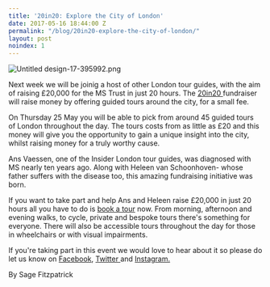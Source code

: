```yaml
---
title: '20in20: Explore the City of London'
date: 2017-05-16 18:44:00 Z
permalink: "/blog/20in20-explore-the-city-of-london/"
layout: post
noindex: 1
---
```


![Untitled design-17-395992.png](/uploads/Untitled%20design-17-395992.png)

Next week we will be joinig a host of other London tour guides, with the aim of raising £20,000 for the MS Trust in just 20 hours. The [20in20 ](https://www.20in20.london)fundraiser will raise money by offering guided tours around the city, for a small fee.

On Thursday 25 May you will be able to pick from around 45 guided tours of London throughout the day. The tours costs from as little as £20 and this money will give you the opportunity to gain a unique insight into the city, whilst raising money for a truly worthy cause.

Ans Vaessen, one of the Insider London tour guides, was diagnosed with MS nearly ten years ago. Along with Heleen van Schoonhoven- whose father suffers with the disease too, this amazing fundraising initiative was born.

If you want to take part and help Ans and Heleen raise £20,000 in just 20 hours all you have to do is [book a tour](https://www.20in20.london/index.html#walks) now. From morning, afternoon and evening walks, to cycle, private and bespoke tours there's something for everyone. There will also be accessible tours throughout the day for those in wheelchairs or with visual impairments.

If you're taking part in this event we would love to hear about it so please do let us know on [Facebook](http://facebook.com/insiderlondon/?fref=ts), [Twitter ](https://twitter.com/insiderlondon)and [Instagram.](https://www.instagram.com/insiderlondontours/)

By Sage Fitzpatrick
